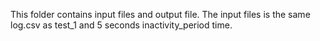 This folder contains input files and output file.
The input files is the same log.csv as test_1 and 5 seconds inactivity_period time. 
